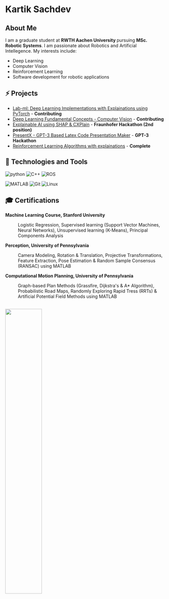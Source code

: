 # Kartik Sachdev
## About Me
I am a graduate student at <b> RWTH Aachen University </b> pursuing <b> MSc. Robotic Systems</b>. I am passionate about Robotics and Artificial Intellegence. 
My interests include:
- Deep Learning
- Computer Vision 
- Reinforcement Learning
- Software development for robotic applications </br>

## ⚡ Projects
- [Lab-ml: Deep Learning Implementations with Explainations using PyTorch](https://github.com/lab-ml/nn) - **Contributing**
- [Deep Learning Fundamental Concepts - Computer Vision](https://github.com/sachdevkartik/Computer-Vision) - **Contributing**
- [Explainable AI using SHAP & CXPlain](https://github.com/sachdevkartik/ExplainableAI) - **Fraunhofer Hackathon (2nd position)**
- [PresentX - GPT-3 Based Latex Code Presentation Maker](https://github.com/mertbozkir/PresentX) - **GPT-3 Hackathon**
- [Reinforcement Learning Algorithms with explainations](https://github.com/sachdevkartik/Reinforcement-Learning) - **Complete**


## :wrench: Technologies and Tools
 <span> ![python](https://img.shields.io/badge/Python-Intermediate-informational?style=flat&logo=Python&logoColor=white&color=brightgreen) ![C++](https://img.shields.io/badge/C++-Intermediate-informational?style=flat&logo=C++&logoColor=white&color=blue) ![ROS](https://img.shields.io/badge/ROS-Intermediate-informational?style=flat&logo=ROS&logoColor=white&color=blueviolet) </span>
 
 <span> ![MATLAB](https://img.shields.io/badge/MATLAB-Intermediate-informational?style=flat&logo=MATLAB&logoColor=white&color=red) ![Git](https://img.shields.io/badge/Git-Intermediate-informational?style=flat&logo=Git&logoColor=white&color=green) ![Linux](https://img.shields.io/badge/Linux-Intermediate-informational?style=flat&logo=Linux&logoColor=white&color=9cf) </span>


<!--## :book: Academics
I have taken up a multitude of courses related to <b> Artificial Intellegence </b> : <br>
- Computer Vision
- Machine Learning 
- Deep Learning for Visual Recognition
- Artificial Intelligence and Data Analytics
- Computer Science in Mechanical Engineering
- Advanced Deep Learning for Computer Graphics-->

## :mortar_board: Certifications
<dl>
   
   **Machine Learning Course, Stanford University**
  <dd> Logistic Regression, Supervised learning (Support Vector Machines, Neural Networks), Unsupervised learning
(K-Means), Principal Components Analysis </dd>

  **Perception, University of Pennsylvania**
  <dd> Camera Modeling, Rotation & Translation, Projective Transformations, Feature Extraction, Pose Estimation
& Random Sample Consensus (RANSAC) using MATLAB </dd>

  **Computational Motion Planning, University of Pennsylvania**
  <dd> Graph-based Plan Methods (Grassfire, Dijkstra's & A* Algorithm), Probabilistic Road Maps, Randomly
Exploring Rapid Tress (RRTs) & Artificial Potential Field Methods using MATLAB </dd>

</dl>
<br>

 <!--[![Kartik's github activity graph](https://activity-graph.herokuapp.com/graph?username=sachdevkartik&theme=xcode)](https://git.io/sachdevkartik)
<p align="center">-->
	
  <img width="48%" src="https://github-readme-stats.vercel.app/api?username=sachdevkartik&show_icons=true&theme=tokyonight" />
</p>
 
<!--
**sachdevkartik/sachdevkartik** is a ✨ _special_ ✨ repository because its `README.md` (this file) appears on your GitHub profile. 👋

Here are some ideas to get you started:

- 🔭 I’m currently working on ...
- 🌱 I’m currently learning ...
- 👯 I’m looking to collaborate on ...
- 🤔 I’m looking for help with ...
- 💬 Ask me about ...
- 📫 How to reach me: ...
- 😄 Pronouns: ...
- ⚡ Fun fact: ...
-->

